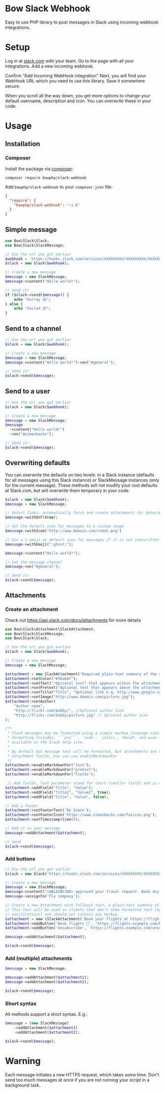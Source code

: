 # Bow Slack Webhook

Easy to use PHP library to post messages in Slack using incoming webhook integrations.

# Setup

Log in at [slack.com](slack.com) with your team. Go to the page with all your integrations.
Add a new incoming webhook.

Confirm "Add Incoming WebHook integration"
Next, you will find your WebHook URL which you need to use this library. Save it somewhere secure.

When you scroll all the way down, you get more options to change your default username,
description and icon. You can overwrite these in your code.

# Usage

## Installation

### Composer

Install the package via [composer](https://getcomposer.org):

```
composer require bowphp/slack-webhook
```

Add `bowphp/slack-webhook` to your `composer.json` file:

```json
{
  "require": {
    "bowphp/slack-webhook": "~1.0"
  }
}
```

## Simple message

```php
use Bow\Slack\Slack;
use Bow\Slack\SlackMessage;

// Use the url you got earlier
$webhook = 'https://hooks.slack.com/services/XXXXXXXXX/XXXXXXXXX/XXXXXXXXXXXXXXXXXXXXXXXX';
$slack = new Slack($webhook);

// Create a new message
$message = new SlackMessage;
$message->content("Hello world!");

// Send it!
if ($slack->send($message)) {
    echo "Hurray 😄";
} else {
    echo "Failed 😢";
}
```

## Send to a channel

```php
// Use the url you got earlier
$slack = new Slack($webhook);

// Create a new message
$message = new SlackMessage;
$message->content("Hello world!")->on("#general");

// Send it!
$slack->send($message);
```

## Send to a user

```php
// Use the url you got earlier
$slack = new Slack($webhook);

// Create a new message
$message = new SlackMessage;
$message
  ->content("Hello world!")
  ->on("@simonbackx");

// Send it!
$slack->send($message);
```

## Overwriting defaults

You can overwrite the defaults on two levels: in a Slack instance (defaults for all messages using this Slack instance) or SlackMessage instances (only for the current message). These methods will not modify your root defaults at Slack.com, but will overwrite them temporary in your code.

```php
$slack = new Slack($webhook);
$message = new SlackMessage;

// Unfurl links: automatically fetch and create attachments for detected URLs
$message->withUnf(true);

// Set the default icon for messages to a custom image
$message->withIcom("http://www.domain.com/robot.png")

// Use a 👻 emoji as default icon for messages if it is not overwritten in messages
$message->withEmoji(":ghost:");

$message->content("Hello world!");

// Set the message channel
$message->on("#general");

// Send it!
$slack->send($message);
```

## Attachments

### Create an attachment

Check out https://api.slack.com/docs/attachments for more details

```php
use Bow\Slack\Attachment\SlackAttachment;
use Bow\Slack\SlackMessage;
use Bow\Slack\Slack;

// Use the url you got earlier
$slack = new Slack($webhook);

// Create a new message
$message = new SlackMessage;

$attachment = new SlackAttachment("Required plain-text summary of the attachment.");
$attachment->setColor("#36a64f");
$attachment->setText("*Optional text* that appears within the attachment");
$attachment->setPretext("Optional text that appears above the attachment block");
$attachment->setTitle("Title", "Optional link e.g. http://www.google.com/");
$attachment->setImage("http://www.domain.com/picture.jpg");
$attachment->setAuthor(
    "Author name",
    "http://flickr.com/bobby/", //Optional author link
    "http://flickr.com/bobby/picture.jpg" // Optional author icon
);

/**
 * Slack messages may be formatted using a simple markup language similar to Markdown. Supported
 * formatting includes: ```pre```, `code`, _italic_, *bold*, and even ~strike~.; full details are
 * available on the Slack help site.
 *
 * By default bot message text will be formatted, but attachments are not. To enable formatting on
 * attachment fields, you can use enableMarkdownFor
 */
$attachment->enableMarkdownFor("text");
$attachment->enableMarkdownFor("pretext");
$attachment->enableMarkdownFor("fields");

 // Add fields, last parameter stand for short (smaller field) and is optional
$attachment->addField("Title", "Value");
$attachment->addField("Title2", "Value2", true);
$attachment->addField("Title", "Value", false);

// Add a footer
$attachment->setFooterText('By Simon');
$attachment->setFooterIcon('https://www.simonbackx.com/favicon.png');
$attachment->setTimestamp(time());

// Add it to your message
$message->addAttachment($attachment);

// Send
$slack->send($message);
```

### Add buttons

```php
// Use the url you got earlier
$slack = new Slack('https://hooks.slack.com/services/XXXXXXXXX/XXXXXXXXX/XXXXXXXXXXXXXXXXXXXXXXXX');

// Create a new message
$message = new SlackMessage;
$message->content("<@W1A2BC3DD> approved your travel request. Book any airline you like by continuing below.");
$message->assignTo('Fly company');

// Create a new Attachment with fallback text, a plain-text summary of the attachment.
// This text will be used in clients that don't show formatted text (eg. IRC, mobile
// notifications) and should not contain any markup.
$attachment = new \SlackAttachment('Book your flights at https://flights.example.com/book/r123456');
$attachment->addButton('Book flights 🛫', 'https://flights.example.com/book/r123456');
$attachment->addButton('Unsubscribe', 'https://flights.example.com/unsubscribe', 'danger');

$message->addAttachment($attachment);

$slack->send($message);
```

### Add (multiple) attachments

```php
$message = new SlackMessage;

$message->addAttachment($attachment1);
$message->addAttachment($attachment2);

$slack->send($message);
```

### Short syntax

All methods support a short syntax. E.g.:

```php
$message = (new SlackMessage)
    ->addAttachment($attachment1)
    ->addAttachment($attachment2);

$slack->send($message);
```

# Warning

Each message initiates a new HTTPS request, which takes some time. Don't send too much messages at once if you are not running your script in a background task.
